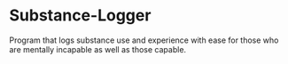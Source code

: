 # Substance-Logger
Program that logs substance use and experience with ease for those who are mentally incapable as well as those capable.
